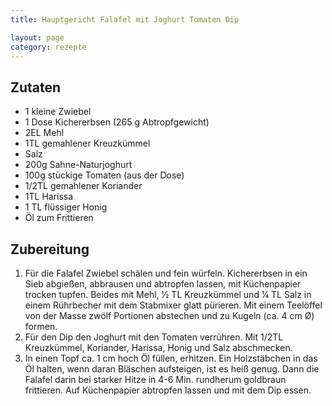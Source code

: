 ```yaml
---
title: Hauptgericht Falafel mit Joghurt Tomaten Dip

layout: page
category: rezepte
---
```


Zutaten
-------
- 1 kleine Zwiebel
- 1 Dose Kichererbsen (265 g Abtropfgewicht)
- 2EL Mehl
- 1TL gemahlener Kreuzkümmel
- Salz
- 200g Sahne-Naturjoghurt
- 100g stückige Tomaten (aus der Dose)
- 1/2TL gemahlener Koriander
- 1TL Harissa
- 1 TL flüssiger Honig
- Öl zum Frittieren

Zubereitung
-----------
1. Für die Falafel Zwiebel schälen und fein würfeln. Kichererbsen in ein Sieb abgießen, abbrausen und abtropfen lassen, mit
Küchenpapier trocken tupfen. Beides mit Mehl, 1⁄2 TL Kreuzkümmel und 1⁄4 TL Salz in einem Rührbecher mit dem
Stabmixer glatt pürieren. Mit einem Teelöffel von der Masse zwölf Portionen abstechen und zu Kugeln (ca. 4 cm Ø)
formen.
2. Für den Dip den Joghurt mit den Tomaten verrühren. Mit 1/2TL Kreuzkümmel, Koriander, Harissa, Honig und Salz
abschmecken.
3. In einen Topf ca. 1 cm hoch Öl füllen, erhitzen. Ein Holzstäbchen in das Öl halten, wenn daran Bläschen aufsteigen, ist es
heiß genug. Dann die Falafel darin bei starker Hitze in 4-6 Min. rundherum goldbraun frittieren. Auf Küchenpapier
abtropfen lassen und mit dem Dip essen.
